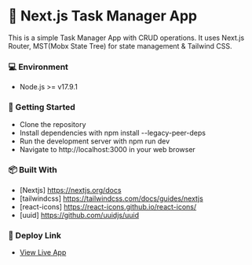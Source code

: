 # 📝 Next.js Task Manager App

This is a simple Task Manager App with CRUD operations. It uses Next.js Router, MST(Mobx State Tree) for state management & Tailwind CSS.

### :computer: Environment

- Node.js >= v17.9.1

### 🚀 Getting Started

- Clone the repository
- Install dependencies with npm install --legacy-peer-deps
- Run the development server with npm run dev
- Navigate to http://localhost:3000 in your web browser

### 📦 Built With

- [Nextjs] https://nextjs.org/docs
- [tailwindcss] https://tailwindcss.com/docs/guides/nextjs
- [react-icons] https://react-icons.github.io/react-icons/
- [uuid] https://github.com/uuidjs/uuid

### :link: Deploy Link

- [View Live App](https://nextjs-task-manager-app-v3.onrender.com/)
